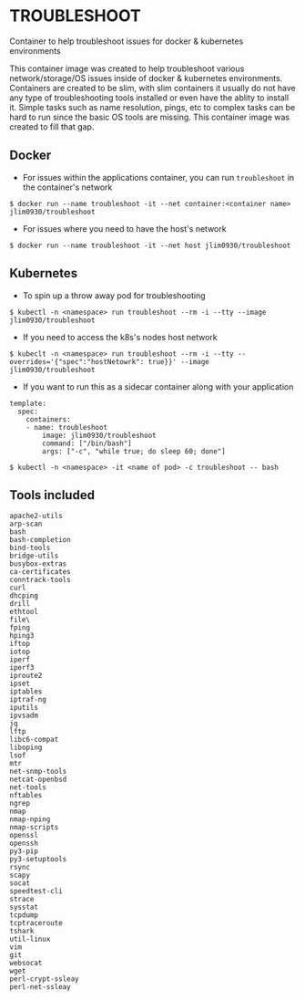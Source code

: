 # TROUBLESHOOT

Container to help troubleshoot issues for docker &amp; kubernetes environments

This container image was created to help troubleshoot various network/storage/OS issues inside of docker &amp; kubernetes environments.  Containers are created to be slim, with slim containers it usually do not have any type of troubleshooting tools installed or even have the ablity to install it.  Simple tasks such as name resolution, pings, etc to complex tasks can be hard to run since the basic OS tools are missing.  This container image was created to fill that gap.

## Docker

- For issues within the applications container, you can run `troubleshoot` in the container's network

```
$ docker run --name troubleshoot -it --net container:<container name> jlim0930/troubleshoot
```

- For issues where you need to have the host's network

```
$ docker run --name troubleshoot -it --net host jlim0930/troubleshoot
```

## Kubernetes

- To spin up a throw away pod for troubleshooting

```
$ kubectl -n <namespace> run troubleshoot --rm -i --tty --image jlim0930/troubleshoot
```

- If you need to access the k8s's nodes host network

```
$ kubeclt -n <namespace> run troubleshoot --rm -i --tty --overrides='{"spec":"hostNetowrk": true}}' --image jlim0930/troubleshoot
```

- If you want to run this as a sidecar container along with your application

```
template:
  spec:
    containers:
    - name: troubleshoot
        image: jlim0930/troubleshoot
        command: ["/bin/bash"]
        args: ["-c", "while true; do sleep 60; done"]
```

```
$ kubectl -n <namespace> -it <name of pod> -c troubleshoot -- bash
```

## Tools included

```
apache2-utils
arp-scan
bash
bash-completion
bind-tools
bridge-utils
busybox-extras
ca-certificates
conntrack-tools
curl
dhcping
drill
ethtool
file\
fping
hping3
iftop
iotop
iperf
iperf3
iproute2
ipset
iptables
iptraf-ng
iputils
ipvsadm
jq
lftp
libc6-compat
liboping
lsof
mtr
net-snmp-tools
netcat-openbsd
net-tools
nftables
ngrep
nmap
nmap-nping
nmap-scripts
openssl
openssh
py3-pip
py3-setuptools
rsync
scapy
socat
speedtest-cli
strace
sysstat
tcpdump
tcptraceroute
tshark
util-linux
vim
git
websocat
wget
perl-crypt-ssleay
perl-net-ssleay
```